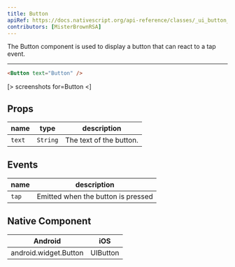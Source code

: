 ```yaml
---
title: Button
apiRef: https://docs.nativescript.org/api-reference/classes/_ui_button_.button
contributors: [MisterBrownRSA]
---
```


The Button component is used to display a button that can react to a tap event.

---

```html
<Button text="Button" />
```

[> screenshots for=Button <]

## Props

| name | type | description |
|------|------|-------------|
| `text` | `String` | The text of the button.

## Events

| name | description |
|------|-------------|
| `tap`| Emitted when the button is pressed

## Native Component
| Android | iOS |
|---------|-----|
| android.widget.Button | UIButton